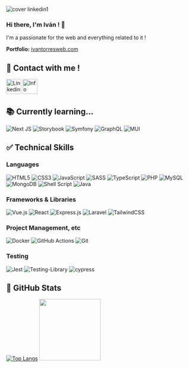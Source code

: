 ![cover linkedin1](https://user-images.githubusercontent.com/72036570/145439470-910ce7b2-4b14-43ca-8507-d0f2e9dc4350.jpg)

### Hi there, I'm Iván ! 👋
I'm a passionate for the web and everything related to it !

**Portfolio:** [ivantorresweb.com](https://www.ivantorresweb.com)

## :pushpin: Contact with me !

[<img src="https://upload.wikimedia.org/wikipedia/commons/thumb/e/e9/Linkedin_icon.svg/1024px-Linkedin_icon.svg.png" alt="Linkedin link" width="40" height="40">](https://www.linkedin.com/in/ivan-torres-garcia/)
[<img src="https://user-images.githubusercontent.com/72036570/145469823-d223dde5-3afa-4d2e-94b9-045db0d4e470.png" alt="Info Jobs link" width="40" height="40">](https://www.infojobs.net/ivan-torres-garcia.prf)

## :books: Currently learning...
![Next JS](https://img.shields.io/badge/Next-black?style=for-the-badge&logo=next.js&logoColor=white)
![Storybook](https://img.shields.io/badge/-Storybook-FF4785?style=for-the-badge&logo=storybook&logoColor=white)
![Symfony](https://img.shields.io/badge/symfony-%23000000.svg?style=for-the-badge&logo=symfony&logoColor=white)
![GraphQL](https://img.shields.io/badge/-GraphQL-E10098?style=for-the-badge&logo=graphql&logoColor=white)
![MUI](https://img.shields.io/badge/MUI-%230081CB.svg?style=for-the-badge&logo=mui&logoColor=white)

## :white_check_mark: Technical Skills
### Languages
![HTML5](https://img.shields.io/badge/html5-%23E34F26.svg?style=for-the-badge&logo=html5&logoColor=white)
![CSS3](https://img.shields.io/badge/css3-%231572B6.svg?style=for-the-badge&logo=css3&logoColor=white)
![JavaScript](https://img.shields.io/badge/javascript-%23323330.svg?style=for-the-badge&logo=javascript&logoColor=%23F7DF1E)
![SASS](https://img.shields.io/badge/SASS-hotpink.svg?style=for-the-badge&logo=SASS&logoColor=white)
![TypeScript](https://img.shields.io/badge/typescript-%23007ACC.svg?style=for-the-badge&logo=typescript&logoColor=white)
![PHP](https://img.shields.io/badge/php-%23777BB4.svg?style=for-the-badge&logo=php&logoColor=white)
![MySQL](https://img.shields.io/badge/mysql-%2300f.svg?style=for-the-badge&logo=mysql&logoColor=white)
![MongoDB](https://img.shields.io/badge/MongoDB-%234ea94b.svg?style=for-the-badge&logo=mongodb&logoColor=white)
![Shell Script](https://img.shields.io/badge/shell_script-%23121011.svg?style=for-the-badge&logo=gnu-bash&logoColor=white)
![Java](https://img.shields.io/badge/java-%23ED8B00.svg?style=for-the-badge&logo=java&logoColor=white)

### Frameworks & Libraries
![Vue.js](https://img.shields.io/badge/vuejs-%2335495e.svg?style=for-the-badge&logo=vuedotjs&logoColor=%234FC08D)
![React](https://img.shields.io/badge/react-%2320232a.svg?style=for-the-badge&logo=react&logoColor=%2361DAFB)
![Express.js](https://img.shields.io/badge/express.js-%23404d59.svg?style=for-the-badge&logo=express&logoColor=%2361DAFB)
![Laravel](https://img.shields.io/badge/laravel-%23FF2D20.svg?style=for-the-badge&logo=laravel&logoColor=white)
![TailwindCSS](https://img.shields.io/badge/tailwindcss-%2338B2AC.svg?style=for-the-badge&logo=tailwind-css&logoColor=white)

### Project Management, etc
![Docker](https://img.shields.io/badge/docker-%230db7ed.svg?style=for-the-badge&logo=docker&logoColor=white)
![GitHub Actions](https://img.shields.io/badge/githubactions-%232671E5.svg?style=for-the-badge&logo=githubactions&logoColor=white)
![Git](https://img.shields.io/badge/git-%23F05033.svg?style=for-the-badge&logo=git&logoColor=white)

### Testing
![Jest](https://img.shields.io/badge/-jest-%23C21325?style=for-the-badge&logo=jest&logoColor=white)
![Testing-Library](https://img.shields.io/badge/-TestingLibrary-%23E33332?style=for-the-badge&logo=testing-library&logoColor=white)
![cypress](https://img.shields.io/badge/-cypress-%23E5E5E5?style=for-the-badge&logo=cypress&logoColor=058a5e)

## :mag_right: GitHub Stats
[![Top Langs](https://github-readme-stats.vercel.app/api/top-langs/?username=IvaanTorres&layout=compact)](https://github.com/IvaanTorres)
<img height="165em" src="https://github-readme-stats.vercel.app/api?username=IvaanTorres&show_icons=true&hide_border=true&&count_private=true&include_all_commits=true" />
